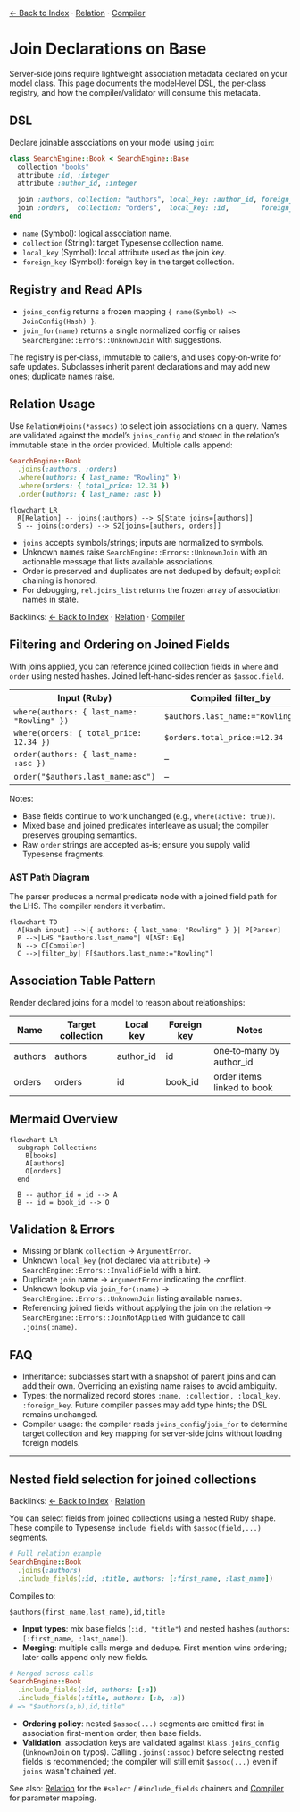 [← Back to Index](./index.md) · [Relation](./relation.md) · [Compiler](./compiler.md)

# Join Declarations on Base

Server‑side joins require lightweight association metadata declared on your model class. This page documents the model‑level DSL, the per‑class registry, and how the compiler/validator will consume this metadata.

## DSL

Declare joinable associations on your model using `join`:

```ruby
class SearchEngine::Book < SearchEngine::Base
  collection "books"
  attribute :id, :integer
  attribute :author_id, :integer

  join :authors, collection: "authors", local_key: :author_id, foreign_key: :id
  join :orders,  collection: "orders",  local_key: :id,        foreign_key: :book_id
end
```

- `name` (Symbol): logical association name.
- `collection` (String): target Typesense collection name.
- `local_key` (Symbol): local attribute used as the join key.
- `foreign_key` (Symbol): foreign key in the target collection.

## Registry and Read APIs

- `joins_config` returns a frozen mapping `{ name(Symbol) => JoinConfig(Hash) }`.
- `join_for(name)` returns a single normalized config or raises `SearchEngine::Errors::UnknownJoin` with suggestions.

The registry is per‑class, immutable to callers, and uses copy‑on‑write for safe updates. Subclasses inherit parent declarations and may add new ones; duplicate names raise.

## Relation Usage

Use `Relation#joins(*assocs)` to select join associations on a query. Names are validated against the model’s `joins_config` and stored in the relation’s immutable state in the order provided. Multiple calls append:

```ruby
SearchEngine::Book
  .joins(:authors, :orders)
  .where(authors: { last_name: "Rowling" })
  .where(orders: { total_price: 12.34 })
  .order(authors: { last_name: :asc })
```

```mermaid
flowchart LR
  R[Relation] -- joins(:authors) --> S[State joins=[authors]]
  S -- joins(:orders) --> S2[joins=[authors, orders]]
```

- `joins` accepts symbols/strings; inputs are normalized to symbols.
- Unknown names raise `SearchEngine::Errors::UnknownJoin` with an actionable message that lists available associations.
- Order is preserved and duplicates are not deduped by default; explicit chaining is honored.
- For debugging, `rel.joins_list` returns the frozen array of association names in state.

Backlinks: [← Back to Index](./index.md) · [Relation](./relation.md) · [Compiler](./compiler.md)

## Filtering and Ordering on Joined Fields

With joins applied, you can reference joined collection fields in `where` and `order` using nested hashes. Joined left‑hand‑sides render as `$assoc.field`.

| Input (Ruby) | Compiled filter_by | Compiled sort_by |
| --- | --- | --- |
| `where(authors: { last_name: "Rowling" })` | `$authors.last_name:="Rowling"` | – |
| `where(orders: { total_price: 12.34 })` | `$orders.total_price:=12.34` | – |
| `order(authors: { last_name: :asc })` | – | `$authors.last_name:asc` |
| `order("$authors.last_name:asc")` | – | `$authors.last_name:asc` |

Notes:
- Base fields continue to work unchanged (e.g., `where(active: true)`).
- Mixed base and joined predicates interleave as usual; the compiler preserves grouping semantics.
- Raw `order` strings are accepted as‑is; ensure you supply valid Typesense fragments.

### AST Path Diagram

The parser produces a normal predicate node with a joined field path for the LHS. The compiler renders it verbatim.

```mermaid
flowchart TD
  A[Hash input] -->|{ authors: { last_name: "Rowling" } }| P[Parser]
  P -->|LHS "$authors.last_name"| N[AST::Eq]
  N --> C[Compiler]
  C -->|filter_by| F[$authors.last_name:="Rowling"]
```

## Association Table Pattern

Render declared joins for a model to reason about relationships:

| Name    | Target collection | Local key   | Foreign key | Notes |
|---------|-------------------|-------------|-------------|-------|
| authors | authors           | author_id   | id          | one‑to‑many by author_id |
| orders  | orders            | id          | book_id     | order items linked to book |

## Mermaid Overview

```mermaid
flowchart LR
  subgraph Collections
    B[books]
    A[authors]
    O[orders]
  end

  B -- author_id = id --> A
  B -- id = book_id --> O
```

## Validation & Errors

- Missing or blank `collection` → `ArgumentError`.
- Unknown `local_key` (not declared via `attribute`) → `SearchEngine::Errors::InvalidField` with a hint.
- Duplicate `join` name → `ArgumentError` indicating the conflict.
- Unknown lookup via `join_for(:name)` → `SearchEngine::Errors::UnknownJoin` listing available names.
- Referencing joined fields without applying the join on the relation → `SearchEngine::Errors::JoinNotApplied` with guidance to call `.joins(:name)`.

## FAQ

- Inheritance: subclasses start with a snapshot of parent joins and can add their own. Overriding an existing name raises to avoid ambiguity.
- Types: the normalized record stores `:name, :collection, :local_key, :foreign_key`. Future compiler passes may add type hints; the DSL remains unchanged.
- Compiler usage: the compiler reads `joins_config`/`join_for` to determine target collection and key mapping for server‑side joins without loading foreign models.

---

## Nested field selection for joined collections

Backlinks: [← Back to Index](./index.md) · [Relation](./relation.md)

You can select fields from joined collections using a nested Ruby shape. These compile to Typesense `include_fields` with `$assoc(field,...)` segments.

```ruby
# Full relation example
SearchEngine::Book
  .joins(:authors)
  .include_fields(:id, :title, authors: [:first_name, :last_name])
```

Compiles to:

```
$authors(first_name,last_name),id,title
```

- **Input types**: mix base fields (`:id, "title"`) and nested hashes (`authors: [:first_name, :last_name]`).
- **Merging**: multiple calls merge and dedupe. First mention wins ordering; later calls append only new fields.

```ruby
# Merged across calls
SearchEngine::Book
  .include_fields(:id, authors: [:a])
  .include_fields(:title, authors: [:b, :a])
# => "$authors(a,b),id,title"
```

- **Ordering policy**: nested `$assoc(...)` segments are emitted first in association first-mention order, then base fields.
- **Validation**: association keys are validated against `klass.joins_config` (`UnknownJoin` on typos). Calling `.joins(:assoc)` before selecting nested fields is recommended; the compiler will still emit `$assoc(...)` even if `joins` wasn't chained yet.

See also: [Relation](./relation.md) for the `#select` / `#include_fields` chainers and [Compiler](./compiler.md) for parameter mapping.


